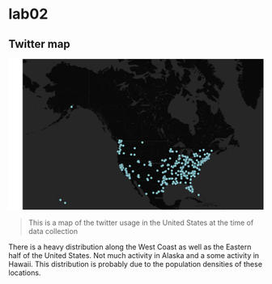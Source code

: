 # lab02

## Twitter map ##

![twitter map](/img/lab02_image.png)

>This is a map of the twitter usage in the United States at the time of data collection

There is a heavy distribution along the West Coast as well as the Eastern half of the United States. Not much activity in Alaska and a some activity in Hawaii. This distribution is probably due to the population densities of these locations.
